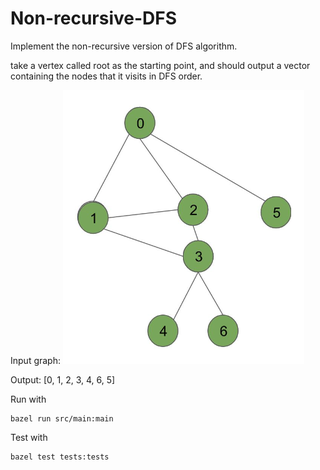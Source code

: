 # Non-recursive-DFS
Implement the non-recursive version of DFS algorithm.

take a vertex called root as the starting point, and should output a vector containing the nodes that it visits in DFS order.

Input graph:
![inputGraph](inputGraph.png)


Output: [0, 1, 2, 3, 4, 6, 5]

Run with
```
bazel run src/main:main
```

Test with
```
bazel test tests:tests
```



